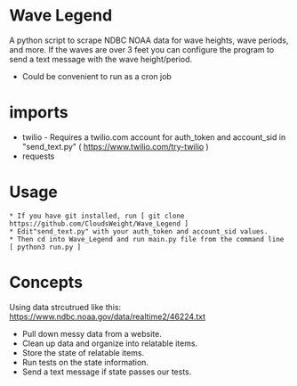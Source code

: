 # Wave Legend
A python script to scrape NDBC NOAA data for wave heights, wave periods, and more.  If the waves are over 3 feet you can configure the program to send a text message with the wave height/period.  

* Could be convenient to run as a cron job 

# imports
* twilio - Requires a twilio.com account for auth_token and account_sid in "send_text.py" ( https://www.twilio.com/try-twilio )
* requests

# Usage
    * If you have git installed, run [ git clone https://github.com/CloudsWeight/Wave_Legend ]
    * Edit"send_text.py" with your auth_token and account_sid values.
    * Then cd into Wave_Legend and run main.py file from the command line [ python3 run.py ]

# Concepts
Using data strcutrued like this: https://www.ndbc.noaa.gov/data/realtime2/46224.txt
* Pull down messy data from a website.  
* Clean up data and organize into relatable items.  
* Store the state of relatable items. 
* Run tests on the state information.
* Send a text message if state passes our tests.  

